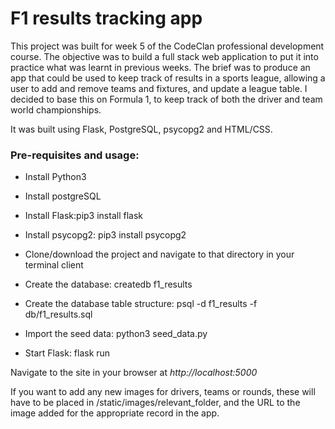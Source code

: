 # F1 results tracking app

This project was built for week 5 of the CodeClan professional development course. The objective was to build a full stack web application to put it into practice what was learnt in previous weeks. The brief was to produce an app that could be used to keep track of results in a sports league, allowing a user to add and remove teams and fixtures, and update a league table. I decided to base this on Formula 1, to keep track of both the driver and team world championships.

It was built using Flask, PostgreSQL, psycopg2 and HTML/CSS.

### Pre-requisites and usage:

* Install Python3
* Install postgreSQL
* Install Flask:pip3 install flask
* Install psycopg2: pip3 install psycopg2

* Clone/download the project and navigate to that directory in your terminal client
* Create the database: createdb f1_results
* Create the database table structure: psql -d f1_results -f db/f1_results.sql
* Import the seed data: python3 seed_data.py
* Start Flask: flask run

Navigate to the site in your browser at _http://localhost:5000_

If you want to add any new images for drivers, teams or rounds, these will have to be placed in /static/images/relevant_folder, and the URL to the image added for the appropriate record in the app.

